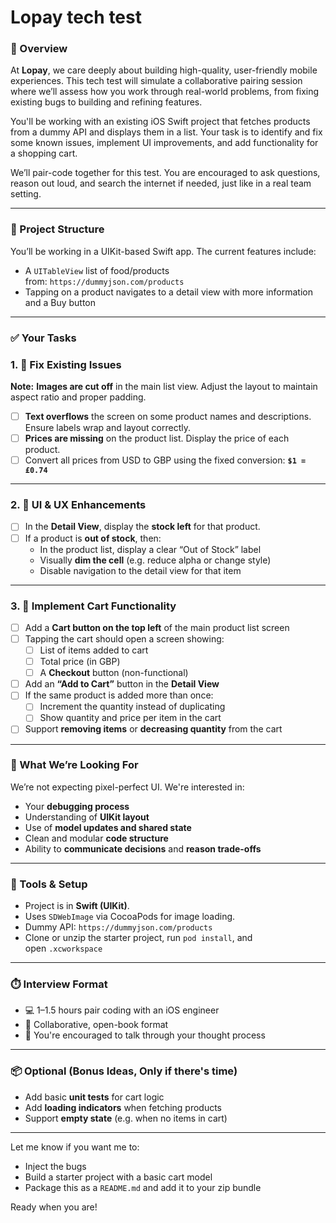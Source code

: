 # Lopay tech test

### 👋 Overview

At **Lopay**, we care deeply about building high-quality, user-friendly mobile experiences. This tech test will simulate a collaborative pairing session where we’ll assess how you work through real-world problems, from fixing existing bugs to building and refining features.

You'll be working with an existing iOS Swift project that fetches products from a dummy API and displays them in a list. Your task is to identify and fix some known issues, implement UI improvements, and add functionality for a shopping cart.

We’ll pair-code together for this test. You are encouraged to ask questions, reason out loud, and search the internet if needed, just like in a real team setting.

---

### 🧱 Project Structure

You’ll be working in a UIKit-based Swift app. The current features include:

- A `UITableView` list of food/products from: `https://dummyjson.com/products`
- Tapping on a product navigates to a detail view with more information and a Buy button

---

### ✅ Your Tasks

### 1. 🐛 **Fix Existing Issues**

**Note:**  **Images are cut off** in the main list view. Adjust the layout to maintain aspect ratio and proper padding.
- [ ]  **Text overflows** the screen on some product names and descriptions. Ensure labels wrap and layout correctly.
- [ ]  **Prices are missing** on the product list. Display the price of each product.
- [ ]  Convert all prices from USD to GBP using the fixed conversion: **`$1 = £0.74`**

---

### 2. 📱 **UI & UX Enhancements**

- [ ]  In the **Detail View**, display the **stock left** for that product.
- [ ]  If a product is **out of stock**, then:
    - In the product list, display a clear “Out of Stock” label
    - Visually **dim the cell** (e.g. reduce alpha or change style)
    - Disable navigation to the detail view for that item

---

### 3. 🛒 **Implement Cart Functionality**

- [ ]  Add a **Cart button on the top left** of the main product list screen
- [ ]  Tapping the cart should open a screen showing:
    - [ ]  List of items added to cart
    - [ ]  Total price (in GBP)
    - [ ]  A **Checkout** button (non-functional)
- [ ]  Add an **“Add to Cart”** button in the **Detail View**
- [ ]  If the same product is added more than once:
    - [ ]  Increment the quantity instead of duplicating
    - [ ]  Show quantity and price per item in the cart
- [ ]  Support **removing items** or **decreasing quantity** from the cart

---

### 🧪 What We’re Looking For

We’re not expecting pixel-perfect UI. We're interested in:

- Your **debugging process**
- Understanding of **UIKit layout**
- Use of **model updates and shared state**
- Clean and modular **code structure**
- Ability to **communicate decisions** and **reason trade-offs**

---

### 🔧 Tools & Setup

- Project is in **Swift (UIKit)**.
- Uses `SDWebImage` via CocoaPods for image loading.
- Dummy API: `https://dummyjson.com/products`
- Clone or unzip the starter project, run `pod install`, and open `.xcworkspace`

---

### ⏱️ Interview Format

- 💻 1–1.5 hours pair coding with an iOS engineer
- 🤝 Collaborative, open-book format
- 🧠 You're encouraged to talk through your thought process

---

### 📦 Optional (Bonus Ideas, Only if there's time)

- Add basic **unit tests** for cart logic
- Add **loading indicators** when fetching products
- Support **empty state** (e.g. when no items in cart)

---

Let me know if you want me to:

- Inject the bugs
- Build a starter project with a basic cart model
- Package this as a `README.md` and add it to your zip bundle

Ready when you are!
